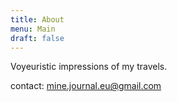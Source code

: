 ```yaml
---
title: About
menu: Main
draft: false
---
```

Voyeuristic impressions of my travels.

contact: mine.journal.eu@gmail.com
